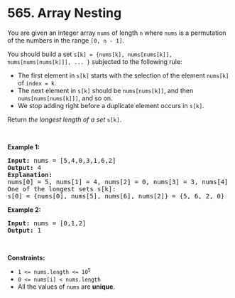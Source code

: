 # 565. Array Nesting 

<p>You are given an integer array <code>nums</code> of length <code>n</code> where <code>nums</code> is a permutation of the numbers in the range <code>[0, n - 1]</code>.</p>

<p>You should build a set <code>s[k] = {nums[k], nums[nums[k]], nums[nums[nums[k]]], ... }</code> subjected to the following rule:</p>

<ul>
	<li>The first element in <code>s[k]</code> starts with the selection of the element <code>nums[k]</code> of <code>index = k</code>.</li>
	<li>The next element in <code>s[k]</code> should be <code>nums[nums[k]]</code>, and then <code>nums[nums[nums[k]]]</code>, and so on.</li>
	<li>We stop adding right before a duplicate element occurs in <code>s[k]</code>.</li>
</ul>

<p>Return <em>the longest length of a set</em> <code>s[k]</code>.</p>

<p>&nbsp;</p>
<p><strong class="example">Example 1:</strong></p>

<pre>
<strong>Input:</strong> nums = [5,4,0,3,1,6,2]
<strong>Output:</strong> 4
<strong>Explanation:</strong> 
nums[0] = 5, nums[1] = 4, nums[2] = 0, nums[3] = 3, nums[4] = 1, nums[5] = 6, nums[6] = 2.
One of the longest sets s[k]:
s[0] = {nums[0], nums[5], nums[6], nums[2]} = {5, 6, 2, 0}
</pre>

<p><strong class="example">Example 2:</strong></p>

<pre>
<strong>Input:</strong> nums = [0,1,2]
<strong>Output:</strong> 1
</pre>

<p>&nbsp;</p>
<p><strong>Constraints:</strong></p>

<ul>
	<li><code>1 &lt;= nums.length &lt;= 10<sup>5</sup></code></li>
	<li><code>0 &lt;= nums[i] &lt; nums.length</code></li>
	<li>All the values of <code>nums</code> are <strong>unique</strong>.</li>
</ul>
